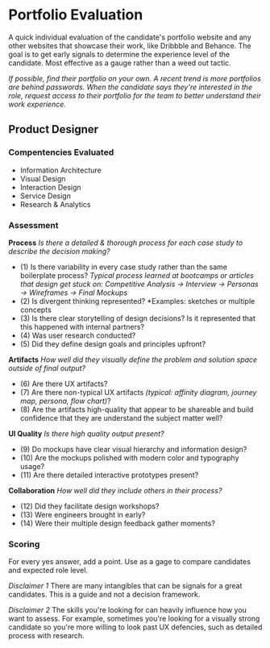 # Portfolio Evaluation
A quick individual evaluation of the candidate's portfolio website and any other websites that showcase their work, like Dribbble and Behance. The goal is to get early signals to determine the experience level of the candidate. Most effective as a gauge rather than a weed out tactic.

*If possible, find their portfolio on your own. A recent trend is more portfolios are behind passwords. When the candidate says they're interested in the role, request access to their portfolio for the team to better understand their work experience.*

## Product Designer

### Compentencies Evaluated
- Information Architecture
- Visual Design
- Interaction Design
- Service Design
- Research & Analytics

### Assessment

**Process**
*Is there a detailed & thorough process for each case study to describe the decision making?*
- (1) Is there variability in every case study rather than the same boilerplate process? *Typical process learned at bootcamps or articles that design get stuck on: Competitive Analysis -> Interview -> Personas -> Wireframes -> Final Mockups*
- (2) Is divergent thinking represented? *Examples: sketches or multiple concepts
- (3) Is there clear storytelling of design decisions? Is it represented that this happened with internal partners?
- (4) Was user research conducted?
- (5) Did they define design goals and principles upfront?

**Artifacts**
*How well did they visually define the problem and solution space outside of final output?*
- (6) Are there UX artifacts? 
- (7) Are there non-typical UX artifacts *(typical: affinity diagram, journey map, persona, flow chart)*?
- (8) Are the artifacts high-quality that appear to be shareable and build confidence that they are understand the subject matter well?

**UI Quality**
*Is there high quality output present?*
- (9) Do mockups have clear visual hierarchy and information design?
- (10) Are the mockups polished with modern color and typography usage?
- (11) Are there detailed interactive prototypes present?

**Collaboration**
*How well did they include others in their process?*
- (12) Did they facilitate design workshops?
- (13) Were engineers brought in early?
- (14) Were their multiple design feedback gather moments?

### Scoring
For every yes answer, add a point. Use as a gage to compare candidates and expected role level.

*Disclaimer 1*
There are many intangibles that can be signals for a great candidates. This is a guide and not a decision framework.

*Disclaimer 2*
The skills you're looking for can heavily influence how you want to assess. For example, sometimes you're looking for a visually strong candidate so you're more willing to look past UX defencies, such as detailed process with research.